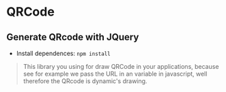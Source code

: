 # QRCode #
## Generate QRcode with JQuery ##

* Install dependences: `npm install`
> This library you using for draw QRCode in your applications, because see for example we pass the URL in an variable in javascript, well therefore the QRcode is dynamic's drawing.
